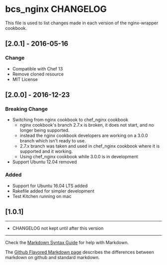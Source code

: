 bcs_nginx CHANGELOG
=======================

This file is used to list changes made in each version of the nginx-wrapper cookbook.

## [2.0.1] - 2016-05-16
### Change
  - Compatible with Chef 13
  - Remove cloned resource
  - MIT License

## [2.0.0] - 2016-12-23
### Breaking Change
  - Switching from nginx cookbook to chef_nginx cookbook
    - nginx cookbook's branch 2.7.x is broken, it does not start,  and no longer being supported.
    - instead the nginx cookbook developers are working on a 3.0.0 branch which isn't ready to use.
    - 2.7.x branch was taken and used in chef_nginx cookbook where it is supported and it working.
    - Using chef_nginx cookbook while 3.0.0 is in development
  - Support Ubuntu 12.04 removed

### Added
  - Support for Ubuntu 16.04 LTS added
  - Rakefile added for simpler development
  - Test Kitchen running on mac

## [1.0.1]
-----
- CHANGELOG not kept until after this version

- - -
Check the [Markdown Syntax Guide](http://daringfireball.net/projects/markdown/syntax) for help with Markdown.

The [Github Flavored Markdown page](http://github.github.com/github-flavored-markdown/) describes the differences between markdown on github and standard markdown.
